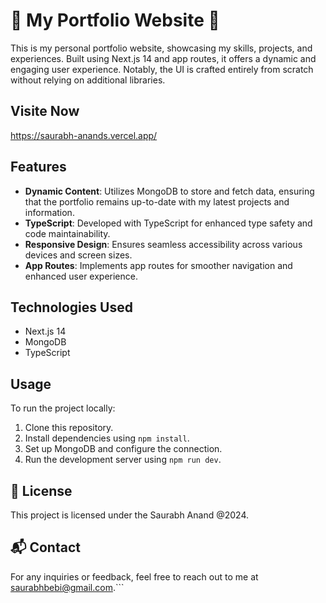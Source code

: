 # 🌟 My Portfolio Website 🌟

This is my personal portfolio website, showcasing my skills, projects, and experiences. Built using Next.js 14 and app routes, it offers a dynamic and engaging user experience. Notably, the UI is crafted entirely from scratch without relying on additional libraries.

## Visite Now 
https://saurabh-anands.vercel.app/

##  Features

- **Dynamic Content**: Utilizes MongoDB to store and fetch data, ensuring that the portfolio remains up-to-date with my latest projects and information.
- **TypeScript**: Developed with TypeScript for enhanced type safety and code maintainability.
- **Responsive Design**: Ensures seamless accessibility across various devices and screen sizes.
- **App Routes**: Implements app routes for smoother navigation and enhanced user experience.

##  Technologies Used

- Next.js 14
- MongoDB
- TypeScript

##  Usage

To run the project locally:

1. Clone this repository.
2. Install dependencies using `npm install`.
3. Set up MongoDB and configure the connection.
4. Run the development server using `npm run dev`.

## 📄 License

This project is licensed under the Saurabh Anand @2024.

## 📬 Contact

For any inquiries or feedback, feel free to reach out to me at saurabhbebi@gmail.com.```